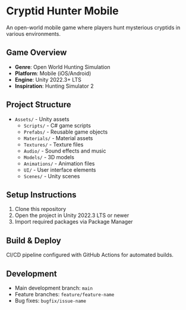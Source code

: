 # Cryptid Hunter Mobile

An open-world mobile game where players hunt mysterious cryptids in various environments.

## Game Overview
- **Genre**: Open World Hunting Simulation
- **Platform**: Mobile (iOS/Android)
- **Engine**: Unity 2022.3+ LTS
- **Inspiration**: Hunting Simulator 2

## Project Structure
- `Assets/` - Unity assets
  - `Scripts/` - C# game scripts
  - `Prefabs/` - Reusable game objects
  - `Materials/` - Material assets
  - `Textures/` - Texture files
  - `Audio/` - Sound effects and music
  - `Models/` - 3D models
  - `Animations/` - Animation files
  - `UI/` - User interface elements
  - `Scenes/` - Unity scenes

## Setup Instructions
1. Clone this repository
2. Open the project in Unity 2022.3 LTS or newer
3. Import required packages via Package Manager

## Build & Deploy
CI/CD pipeline configured with GitHub Actions for automated builds.

## Development
- Main development branch: `main`
- Feature branches: `feature/feature-name`
- Bug fixes: `bugfix/issue-name`